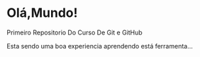 # Olá,Mundo!
 Primeiro Repositorio Do Curso De Git e GitHub

 Esta sendo uma boa experiencia aprendendo está ferramenta...
